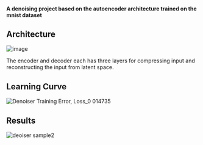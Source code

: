 #### A denoising project based on the autoencoder architecture trained on the mnist dataset
## Architecture
![image](https://user-images.githubusercontent.com/80089456/177016205-b7fe6c51-7f19-4baa-b965-8cf1457e2f32.png)

The encoder and decoder each has three layers for compressing input and reconstructing the input from latent space.

## Learning Curve
![Denoiser Training Error, Loss_0 014735](https://user-images.githubusercontent.com/80089456/177016264-152eeaa3-496f-402f-aabf-4e6ea4598f8f.png)

## Results
![deoiser sample2](https://user-images.githubusercontent.com/80089456/177016258-e4b2fde9-6244-47ab-870c-435f97657f5a.png)
